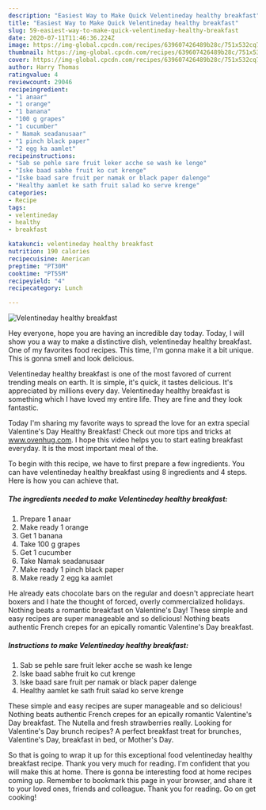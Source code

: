 ```yaml
---
description: "Easiest Way to Make Quick Velentineday healthy breakfast"
title: "Easiest Way to Make Quick Velentineday healthy breakfast"
slug: 59-easiest-way-to-make-quick-velentineday-healthy-breakfast
date: 2020-07-11T11:46:36.224Z
image: https://img-global.cpcdn.com/recipes/639607426489b28c/751x532cq70/velentineday-healthy-breakfast-recipe-main-photo.jpg
thumbnail: https://img-global.cpcdn.com/recipes/639607426489b28c/751x532cq70/velentineday-healthy-breakfast-recipe-main-photo.jpg
cover: https://img-global.cpcdn.com/recipes/639607426489b28c/751x532cq70/velentineday-healthy-breakfast-recipe-main-photo.jpg
author: Harry Thomas
ratingvalue: 4
reviewcount: 29046
recipeingredient:
- "1 anaar"
- "1 orange"
- "1 banana"
- "100 g grapes"
- "1 cucumber"
- " Namak seadanusaar"
- "1 pinch black paper"
- "2 egg ka aamlet"
recipeinstructions:
- "Sab se pehle sare fruit leker acche se wash ke lenge"
- "Iske baad sabhe fruit ko cut krenge"
- "Iske baad sare fruit per namak or black paper dalenge"
- "Healthy aamlet ke sath fruit salad ko serve krenge"
categories:
- Recipe
tags:
- velentineday
- healthy
- breakfast

katakunci: velentineday healthy breakfast 
nutrition: 190 calories
recipecuisine: American
preptime: "PT30M"
cooktime: "PT55M"
recipeyield: "4"
recipecategory: Lunch

---
```



![Velentineday healthy breakfast](https://img-global.cpcdn.com/recipes/639607426489b28c/751x532cq70/velentineday-healthy-breakfast-recipe-main-photo.jpg)

Hey everyone, hope you are having an incredible day today. Today, I will show you a way to make a distinctive dish, velentineday healthy breakfast. One of my favorites food recipes. This time, I'm gonna make it a bit unique. This is gonna smell and look delicious.

Velentineday healthy breakfast is one of the most favored of current trending meals on earth. It is simple, it's quick, it tastes delicious. It's appreciated by millions every day. Velentineday healthy breakfast is something which I have loved my entire life. They are fine and they look fantastic.

Today I&#39;m sharing my favorite ways to spread the love for an extra special Valentine&#39;s Day Healthy Breakfast! Check out more tips and tricks at www.ovenhug.com. I hope this video helps you to start eating breakfast everyday. It is the most important meal of the.


To begin with this recipe, we have to first prepare a few ingredients. You can have velentineday healthy breakfast using 8 ingredients and 4 steps. Here is how you can achieve that.

<!--inarticleads1-->

##### The ingredients needed to make Velentineday healthy breakfast:

1. Prepare 1 anaar
1. Make ready 1 orange
1. Get 1 banana
1. Take 100 g grapes
1. Get 1 cucumber
1. Take  Namak seadanusaar
1. Make ready 1 pinch black paper
1. Make ready 2 egg ka aamlet


He already eats chocolate bars on the regular and doesn&#39;t appreciate heart boxers and I hate the thought of forced, overly commercialized holidays. Nothing beats a romantic breakfast on Valentine&#39;s Day! These simple and easy recipes are super manageable and so delicious! Nothing beats authentic French crepes for an epically romantic Valentine&#39;s Day breakfast. 

<!--inarticleads2-->

##### Instructions to make Velentineday healthy breakfast:

1. Sab se pehle sare fruit leker acche se wash ke lenge
1. Iske baad sabhe fruit ko cut krenge
1. Iske baad sare fruit per namak or black paper dalenge
1. Healthy aamlet ke sath fruit salad ko serve krenge


These simple and easy recipes are super manageable and so delicious! Nothing beats authentic French crepes for an epically romantic Valentine&#39;s Day breakfast. The Nutella and fresh strawberries really. Looking for Valentine&#39;s Day brunch recipes? A perfect breakfast treat for brunches, Valentine&#39;s Day, breakfast in bed, or Mother&#39;s Day. 

So that is going to wrap it up for this exceptional food velentineday healthy breakfast recipe. Thank you very much for reading. I'm confident that you will make this at home. There is gonna be interesting food at home recipes coming up. Remember to bookmark this page in your browser, and share it to your loved ones, friends and colleague. Thank you for reading. Go on get cooking!
